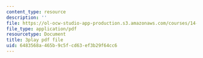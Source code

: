 ```yaml
---
content_type: resource
description: ''
file: https://ol-ocw-studio-app-production.s3.amazonaws.com/courses/14-772-development-economics-macroeconomics-spring-2013/6483568a465b9c5fcd63ef3b29f64cc6_AW3a2ECNFlE.pdf
file_type: application/pdf
resourcetype: Document
title: 3play pdf file
uid: 6483568a-465b-9c5f-cd63-ef3b29f64cc6
---
```


